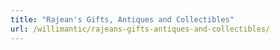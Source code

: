 ```yaml
---
title: "Rajean's Gifts, Antiques and Collectibles"
url: /willimantic/rajeans-gifts-antiques-and-collectibles/
---
```

